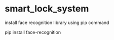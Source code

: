 # smart_lock_system

install face recognition library using pip command

pip install face-recognition
